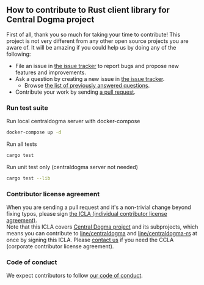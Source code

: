 ## How to contribute to Rust client library for Central Dogma project

First of all, thank you so much for taking your time to contribute! This project is not very different from any other open source projects you are aware of. It will be amazing if you could help us by doing any of the following:

- File an issue in [the issue tracker](https://github.com/line/centraldogma-rs/issues) to report bugs and propose new features and improvements.  
- Ask a question by creating a new issue in [the issue tracker](https://github.com/line/centraldogma-rs/issues).  
  - Browse [the list of previously answered questions](https://github.com/line/centraldogma-rs/issues?q=label%3Aquestion).  
- Contribute your work by sending [a pull request](https://github.com/line/centraldogma-rs/pulls).  

### Run test suite

Run local centraldogma server with docker-compose

```bash
docker-compose up -d
```

Run all tests

```bash
cargo test
```

Run unit test only (centraldogma server not needed)

```bash
cargo test --lib
```


### Contributor license agreement

When you are sending a pull request and it's a non-trivial change beyond fixing typos, please sign [the ICLA (individual contributor license agreement)](https://cla-assistant.io/line/centraldogma-rs).  
Note that this ICLA covers [Central Dogma project](https://github.com/line/centraldogma) and its subprojects, which means you can contribute to [line/centraldogma](https://github.com/line/centraldogma) and [line/centraldogma-rs](https://github.com/line/centraldogma-rs) at once by signing this ICLA.
Please [contact us](mailto:dl_oss_dev@linecorp.com) if you need the CCLA (corporate contributor license agreement).

### Code of conduct
We expect contributors to follow [our code of conduct](https://github.com/line/centraldogma-rs/blob/main/CODE_OF_CONDUCT.md).
